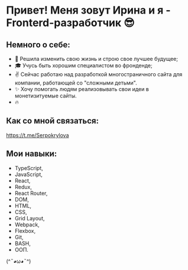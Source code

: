# Привет! Меня зовут Ирина и я - Fronterd-разработчик 😎

## Немного о себе:

- 🌌 Решила изменить свою жизнь и строю свое лучшее будущее;
- 🎓 Учусь быть хорошим специалистом во фронденде;
- ✌ Сейчас работаю над разработкой многостраничного сайта для компании, работающей со "сложными детьми".
- ✨ Хочу помогать людям реализовывать свои идеи в монетизитуемые сайты.
- 🔥

## Как со мной связаться:

https://t.me/Serpokrylova

## Мои навыки:

- TypeScript,
- JavaScript,
- React,
- Redux,
- React Router,
- DOM,
- HTML,
- CSS,
- Grid Layout,
- Webpack,
- Flexbox,
- Git,
- BASH,
- ООП.


(^˵◕ω◕˵^)
